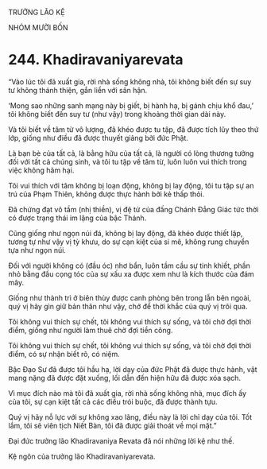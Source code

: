 TRƯỞNG LÃO KỆ

NHÓM MƯỜI BỐN

# 244. Khadiravaniyarevata

“Vào lúc tôi đã xuất gia, rời nhà sống không nhà, tôi không biết đến sự suy tư không thánh thiện, gắn liền với sân hận.

‘Mong sao những sanh mạng này bị giết, bị hành hạ, bị gánh chịu khổ đau,’ tôi không biết đến suy tư (như vậy) trong khoảng thời gian dài này.

Và tôi biết về tâm từ vô lượng, đã khéo được tu tập, đã được tích lũy theo thứ lớp, giống như điều đã được thuyết giảng bởi đức Phật.

Là bạn bè của tất cả, là bằng hữu của tất cả, là người có lòng thương tưởng đối với tất cả chúng sinh, và tôi tu tập về tâm từ, luôn luôn vui thích trong việc không hãm hại.

Tôi vui thích với tâm không bị loạn động, không bị lay động, tôi tu tập sự an trú của Phạm Thiên, không được thực hành bởi kẻ thấp thỏi.

Đã chứng đạt vô tầm (nhị thiền), vị đệ tử của đấng Chánh Đẳng Giác tức thời có được trạng thái im lặng của bậc Thánh.

Cũng giống như ngọn núi đá, không bị lay động, đã khéo được thiết lập, tương tự như vậy vị tỳ khưu, do sự cạn kiệt của si mê, không rung chuyển tựa như ngọn núi.

Đối với người không có (đầu óc) nhơ bẩn, luôn tầm cầu sự tinh khiết, phần nhỏ bằng đầu cọng tóc của sự xấu xa được xem như là kích thước của đám mây.

Giống như thành trì ở biên thùy được canh phòng bên trong lẫn bên ngoài, quý vị hãy gìn giữ bản thân như vậy, chớ để thời khắc của quý vị trôi qua.

Tôi không vui thích sự chết, tôi không vui thích sự sống, và tôi chờ đợi thời điểm, giống như người làm thuê chờ đợi tiền công.

Tôi không vui thích sự chết, tôi không vui thích sự sống, và tôi chờ đợi thời điểm, có sự nhận biết rõ, có niệm.

Bậc Đạo Sư đã được tôi hầu hạ, lời dạy của đức Phật đã được thực hành, vật mang nặng đã được đặt xuống, lối dẫn đến hiện hữu đã được xóa sạch.

Vì mục đích nào mà tôi đã xuất gia, rời nhà sống không nhà, mục đích ấy của tôi, sự cạn kiệt tất cả các điều trói buộc, đã được thành tựu.

Quý vị hãy nỗ lực với sự không xao lãng, điều này là lời chỉ dạy của tôi. Tốt lắm, tôi sẽ viên tịch Niết Bàn, tôi đã được giải thoát về mọi mặt.”

Đại đức trưởng lão Khadiravaniya Revata đã nói những lời kệ như thế.

Kệ ngôn của trưởng lão Khadiravaniyarevata.
